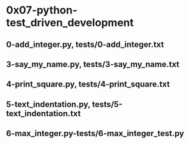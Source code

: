 # 0x07-python-test_driven_development
## 0-add_integer.py, tests/0-add_integer.txt
## 3-say_my_name.py, tests/3-say_my_name.txt
## 4-print_square.py, tests/4-print_square.txt
## 5-text_indentation.py, tests/5-text_indentation.txt
## 6-max_integer.py-tests/6-max_integer_test.py
